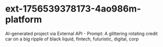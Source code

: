 # ext-1756539378173-4ao986m-platform
AI-generated project via External API - Prompt: A glittering rotating credit car on a big ripple of black liquid, fintech, futuristic, digital, corp
